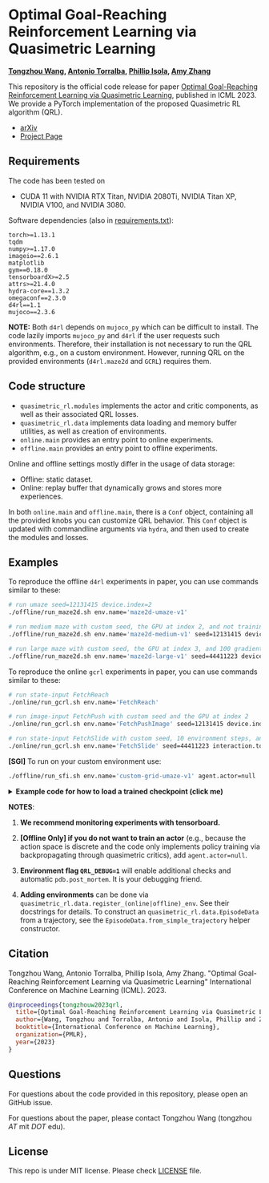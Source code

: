 # Optimal Goal-Reaching Reinforcement Learning via Quasimetric Learning

**[Tongzhou Wang](https://tongzhouwang.info/), [Antonio Torralba](https://web.mit.edu/torralba/www/), [Phillip Isola](https://web.mit.edu/phillipi/), [Amy Zhang](https://amyzhang.github.io/)**

This repository is the official code release for paper [Optimal Goal-Reaching Reinforcement Learning via Quasimetric Learning](https://www.tongzhouwang.info/quasimetric_rl/), published in ICML 2023. We provide a PyTorch implementation of the proposed Quasimetric RL algorithm (QRL).

+ [arXiv](https://arxiv.org/abs/2304.01203)
+ [Project Page](https://www.tongzhouwang.info/quasimetric_rl/)

## Requirements
The code has been tested on

+ CUDA 11 with NVIDIA RTX Titan, NVIDIA 2080Ti, NVIDIA Titan XP, NVIDIA V100, and NVIDIA 3080.

Software dependencies (also in [requirements.txt](./requirements.txt)):

```
torch>=1.13.1
tqdm
numpy>=1.17.0
imageio==2.6.1
matplotlib
gym==0.18.0
tensorboardX>=2.5
attrs>=21.4.0
hydra-core==1.3.2
omegaconf==2.3.0
d4rl==1.1
mujoco==2.3.6
```

**NOTE:** Both `d4rl` depends on `mujoco_py` which can be difficult to install. The code lazily imports `mujoco_py` and  `d4rl` if the user requests such environments. Therefore, their installation is not necessary to run the QRL algorithm, e.g., on a custom environment. However, running QRL on the provided environments (`d4rl.maze2d` and `GCRL`) requires them.

## Code structure

+ `quasimetric_rl.modules` implements the actor and critic components, as well as their associated QRL losses.
+ `quasimetric_rl.data` implements data loading and memory buffer utilities, as well as creation of environments.
+ `online.main` provides an entry point to online experiments.
+ `offline.main` provides an entry point to offline experiments.

Online and offline settings mostly differ in the usage of data storage:
+ Offline: static dataset.
+ Online: replay buffer that dynamically grows and stores more experiences.

In both `online.main` and `offline.main`, there is a `Conf` object, containing all the provided knobs you can customize QRL behavior. This `Conf` object is updated with commandline arguments via `hydra`, and then used to create the modules and losses.

## Examples

To reproduce the offline `d4rl`  experiments in paper, you can use commands similar to these:

```sh
# run umaze seed=12131415 device.index=2
./offline/run_maze2d.sh env.name='maze2d-umaze-v1'

# run medium maze with custom seed, the GPU at index 2, and not training an actor
./offline/run_maze2d.sh env.name='maze2d-medium-v1' seed=12131415 device.index=2 agent.actor=null

# run large maze with custom seed, the GPU at index 3, and 100 gradient steps
./offline/run_maze2d.sh env.name='maze2d-large-v1' seed=44411223 device.index=3 total_optim_steps=100
```

To reproduce the online `gcrl`  experiments in paper, you can use commands similar to these:

```sh
# run state-input FetchReach
./online/run_gcrl.sh env.name='FetchReach'

# run image-input FetchPush with custom seed and the GPU at index 2
./online/run_gcrl.sh env.name='FetchPushImage' seed=12131415 device.index=2

# run state-input FetchSlide with custom seed, 10 environment steps, and 3 critics
./online/run_gcrl.sh env.name='FetchSlide' seed=44411223 interaction.total_env_steps=10 agent.num_critics=3
```


**[SGI]**  To run on your custom environment use:
```sh
./offline/run_sfi.sh env.name='custom-grid-umaze-v1' agent.actor=null
```

<details>
<summary><strong>
Example code for how to load a trained checkpoint (click me)
</strong></summary>
    
```py
import os
import torch
from omegaconf import OmegaConf, SCMode
import yaml

from quasimetric_rl.data import Dataset
from quasimetric_rl.modules import QRLAgent, QRLConf


expr_checkpoint = '/xxx/xx/xx/xxxx.pth'  # FIXME
expr_checkpoint = '/data/vision/phillipi/rl_repr/qrl_public/online/results/gcrl_FetchPush/iqe(dim=2048,components=64)_dyn=0.1_actor(goal=Rand+Future,ent)_seed=60912/checkpoint_env01000000_opt00990500_final.pth'


expr_dir = os.path.dirname(expr_checkpoint)
with open(expr_dir + '/config.yaml', 'r') as f:
    # load saved conf
    conf = OmegaConf.create(yaml.safe_load(f))


# 1. How to create env
dataset: Dataset = Dataset.Conf(kind=conf.env.kind, name=conf.env.name).make(dummy=True)  # dummy: don't load data
env = dataset.create_env()  # <-- you can use this now!
# episodes = list(dataset.load_episodes())  # if you want to load episodes for offline data


# 2. How to re-create QRL agent
agent_conf: QRLConf = OmegaConf.to_container(
  OmegaConf.merge(OmegaConf.structured(QRLConf()), conf.agent),  # overwrite with loaded conf
  structured_config_mode=SCMode.INSTANTIATE,  # create the object
)
agent: QRLAgent = agent_conf.make(env_spec=dataset.env_spec, total_optim_steps=1)[0]  # you can move to your fav device


# 3. Load checkpoint
agent.load_state_dict(torch.load(expr_checkpoint, map_location='cpu')['agent'])
```
</details>

**NOTES**:
1. **We recommend monitoring experiments with tensorboard.**

2. **[Offline Only] if you do not want to train an actor** (e.g., because the action space is discrete and the code only implements policy training via backpropagating through quasimetric critics), add `agent.actor=null`.

3. **Environment flag `QRL_DEBUG=1`** will enable additional checks and automatic `pdb.post_mortem`. It is your debugging friend.

4. **Adding environments** can be done via `quasimetric_rl.data.register_(online|offline)_env`. See their docstrings for details. To construct an `quasimetric_rl.data.EpisodeData` from a  trajectory, see the `EpisodeData.from_simple_trajectory` helper constructor.

## Citation
Tongzhou Wang, Antonio Torralba, Phillip Isola, Amy Zhang. "Optimal Goal-Reaching Reinforcement Learning via Quasimetric Learning" International Conference on Machine Learning (ICML). 2023.

```bib
@inproceedings{tongzhouw2023qrl,
  title={Optimal Goal-Reaching Reinforcement Learning via Quasimetric Learning},
  author={Wang, Tongzhou and Torralba, Antonio and Isola, Phillip and Zhang, Amy},
  booktitle={International Conference on Machine Learning},
  organization={PMLR},
  year={2023}
}
```

## Questions

For questions about the code provided in this repository, please open an GitHub issue.

For questions about the paper, please contact Tongzhou Wang (tongzhou _AT_ mit _DOT_ edu).

## License
This repo is under MIT license. Please check [LICENSE](./LICENSE) file.
